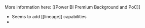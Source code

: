 More information here: [[Power BI Premium Background and PoC]]

- Seems to add [[lineage]] capabilities
- 